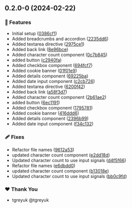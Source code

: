 ## 0.2.0-0 (2024-02-22)


### 🚀 Features

- Initial setup ([0386cf1](https://github.com/tgreyuk/ngx-govuk/commit/0386cf1))
- Added breadcrumbs and accordion ([2235dd6](https://github.com/tgreyuk/ngx-govuk/commit/2235dd6))
- Added textarea directive ([2975ce1](https://github.com/tgreyuk/ngx-govuk/commit/2975ce1))
- Added back link ([8e96bce](https://github.com/tgreyuk/ngx-govuk/commit/8e96bce))
- Added character count component ([0c7b845](https://github.com/tgreyuk/ngx-govuk/commit/0c7b845))
- added button ([c2940fa](https://github.com/tgreyuk/ngx-govuk/commit/c2940fa))
- Added checkbox component ([694fcf7](https://github.com/tgreyuk/ngx-govuk/commit/694fcf7))
- Added cookie banner ([01f01e9](https://github.com/tgreyuk/ngx-govuk/commit/01f01e9))
- Added details component ([69225ba](https://github.com/tgreyuk/ngx-govuk/commit/69225ba))
- Added date input component ([c2cb726](https://github.com/tgreyuk/ngx-govuk/commit/c2cb726))
- Added textarea directive ([6200f42](https://github.com/tgreyuk/ngx-govuk/commit/6200f42))
- Added back link ([a58f3d7](https://github.com/tgreyuk/ngx-govuk/commit/a58f3d7))
- Added character count component ([2b61ae2](https://github.com/tgreyuk/ngx-govuk/commit/2b61ae2))
- added button ([6ec1191](https://github.com/tgreyuk/ngx-govuk/commit/6ec1191))
- Added checkbox component ([1795781](https://github.com/tgreyuk/ngx-govuk/commit/1795781))
- Added cookie banner ([416ddd6](https://github.com/tgreyuk/ngx-govuk/commit/416ddd6))
- Added details component ([2396b99](https://github.com/tgreyuk/ngx-govuk/commit/2396b99))
- Added date input component ([f34c132](https://github.com/tgreyuk/ngx-govuk/commit/f34c132))

### 🩹 Fixes

- Refactor file names ([9612a53](https://github.com/tgreyuk/ngx-govuk/commit/9612a53))
- updated character count component ([e2dd18d](https://github.com/tgreyuk/ngx-govuk/commit/e2dd18d))
- Updated character count to use input signals ([d4f5f66](https://github.com/tgreyuk/ngx-govuk/commit/d4f5f66))
- Refactor file names ([e6dbdd0](https://github.com/tgreyuk/ngx-govuk/commit/e6dbdd0))
- updated character count component ([b13018e](https://github.com/tgreyuk/ngx-govuk/commit/b13018e))
- Updated character count to use input signals ([bb0c9fd](https://github.com/tgreyuk/ngx-govuk/commit/bb0c9fd))

### ❤️  Thank You

- tgreyuk @tgreyuk